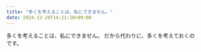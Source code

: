 ```yaml
---
title: "多くを考えることは、私にできません。"
date: 2024-12-20T14:21:28+09:00
---
```

多くを考えることは、私にできません。
だから代わりに、多くを考えておくのです。
